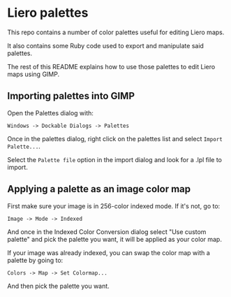 # Liero palettes

This repo contains a number of color palettes useful for editing Liero maps.

It also contains some Ruby code used to export and manipulate said palettes.

The rest of this README explains how to use those palettes to edit Liero maps
using GIMP.

## Importing palettes into GIMP

Open the Palettes dialog with:

```
Windows -> Dockable Dialogs -> Palettes
```

Once in the palettes dialog, right click on the palettes list and select
`Import Palette...`.

Select the `Palette file` option in the import dialog and look for a .lpl file
to import.

## Applying a palette as an image color map

First make sure your image is in 256-color indexed mode. If it's not, go to:

```
Image -> Mode -> Indexed
```

And once in the Indexed Color Conversion dialog select "Use custom palette" and
pick the palette you want, it will be applied as your color map.

If your image was already indexed, you can swap the color map with a palette by
going to:

```
Colors -> Map -> Set Colormap...
```

And then pick the palette you want.
